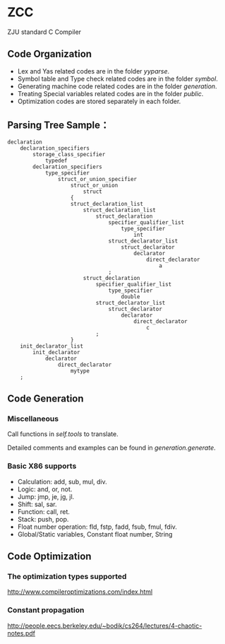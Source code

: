 # ZCC
ZJU standard C Compiler

<!--
##免责声明
我看大家都没动手，为了美好的明天，必须出来打个底
如果大家觉得定的有什么不对的地方，欢迎修改！！！

## 项目分布
请将：  
    lex和yac放在yyparse文件夹  
    symbol table和类型检查放在symbol  
    机器码生成放在generation  
    全局变量放在public  
    优化代码放在各自部分的文件夹下  
-->

## Code Organization
* Lex and Yas related codes are in the folder *yyparse*.
* Symbol table and Type check related codes are in the folder *symbol*.
* Generating machine code related codes are in the folder *generation*.
* Treating Special variables related codes are in the folder *public*.
* Optimization codes are stored separately in each folder.

<!--
##命名规则
为了不出现引用错误，简单的定一下规则，（再次声明觉得不科学的一定要提出来） 
###类名
每个单词的首字母大写
###变量和函数名
从第二个单词开始首字母大写，如treeNode
###常量
全部大写

##合作
1.请务必在需要交互的所有类和函数上面写上注释，必要的话可以写上重要函数的注释  
2.请把你觉得可重用的函数写到public文件夹  
3.因为耦合不是很多，大家基本不会再一个文件里编写，所以不开分支也行，但是push之前一定保证能跑起来  

##遥远的祝福
祝大家大程满分，如果可以的话，希望能在下个星期日之前完成v1.0

##关于wiki
请大家踊跃地写wiki，这是为了整组的效率，比如做过js解释器的李某其麦学长，如果有什么让大家能快速上手py parse的资料，请把链接写到wiki

##关于tree结构和BNF
  实话说，我看了一下总结出：没开始写就想定树结构，简直就是在搞笑，所以我仿照tiny语言擅自定了一个，在编写过程中人人都可以修改，但一定要写注释
那个BNF也是同样的，要出来商量BNF，效率太低，加上我们吹牛的时间，必定雪崩，于是我找了一个，大家每个人都要看一遍，具体为什么其麦学长那天也说了，然可能的话看的过程写下注释，这样后面的人更好理解，也可以揪出你理解的错误，然后发现问题或者要修改请立即提出
-->

<!--
FU BABA is supposed to complete this part!
## 目前语法分析的能力
对于正确的程序，语法分析，符号表建立，都完成了。
文档写的不多，我会给你熊学长和付学长系统的讲一遍，之后你们有疑问直接问我这个活文档
到时候，我看哪里需要写一下，我再写。
现在不支持
1. enum
2. 定义初始化,如 int i = 3;
3. 常量表达式,如 int i[2*3];
4. 语法检查也比较弱，没有检查运算的操作数的类型合法性。
5. 一些其它的特性也没有。只要你用了不支持的特性，都会报错提醒你。
6. size的维护问题。
目前已经够你们后端写起来了。
你们一定要保证测试样例是正确的，因为我只进行了部分的语法检查。
你们的样例都要先用gcc测一遍正确性，再来跑我们的zcc。
其它的特性，等我把别的作业写一写，再来加。
-->


<!--
##Problems
* 错误处理

* typedef 的语法树可能有点问题

* 李学长：根据标准typedef就是这个样子，不过需要我这里在进行一些检查，你们对这个typedef的语法树有疑问来问我。

typedef struct{
    int a;
    double c;
}mytype;
-->
## Parsing Tree Sample：

```
declaration
    declaration_specifiers
        storage_class_specifier
            typedef
        declaration_specifiers
            type_specifier
                struct_or_union_specifier
                    struct_or_union
                        struct
                    {
                    struct_declaration_list
                        struct_declaration_list
                            struct_declaration
                                specifier_qualifier_list
                                    type_specifier
                                        int
                                struct_declarator_list
                                    struct_declarator
                                        declarator
                                            direct_declarator
                                                a
                                ;
                        struct_declaration
                            specifier_qualifier_list
                                type_specifier
                                    double
                            struct_declarator_list
                                struct_declarator
                                    declarator
                                        direct_declarator
                                            c
                            ;
                    }
    init_declarator_list
        init_declarator
            declarator
                direct_declarator
                    mytype
    ;
```    
## Code Generation
### Miscellaneous
<!--用来解析树和调用self.tools中的函数进行翻译  -->
Call functions in *self.tools* to translate.

Detailed comments and examples can be found in *generation.generate*.

### Basic X86 supports
*    Calculation: add, sub, mul, div.
*    Logic: and, or, not.
*    Jump: jmp, je, jg, jl.
*    Shift: sal, sar.
*    Function: call, ret.
*    Stack: push, pop.
*    Float number operation: fld, fstp, fadd, fsub, fmul, fdiv.
*    Global/Static variables, Constant float number, String

<!--
###utility
翻译的工具函数  
已完成各种初始化、变量绑定、寄存器简单优化  
目前支持赋值、简单计算、跳转、call等基本功能
-->

## Code Optimization
### The optimization types supported
http://www.compileroptimizations.com/index.html
### Constant propagation
http://people.eecs.berkeley.edu/~bodik/cs264/lectures/4-chaotic-notes.pdf
